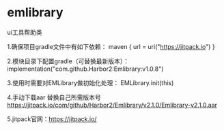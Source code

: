 # emlibrary
ui工具帮助类

1.确保项目gradle文件中有如下依赖：
maven { url = uri("https://jitpack.io") }

2.模块目录下配置gradle（可替换最新版本）：
implementation("com.github.Harbor2:Emlibrary:v1.0.8")

3.使用时需要对EMLibrary做初始化处理：
EMLibrary.init(this)

4.手动下载aar 替换自己所需版本号
https://jitpack.io/com/github/Harbor2/Emlibrary/v2.1.0/Emlibrary-v2.1.0.aar

5.jitpack官网：https://jitpack.io/
